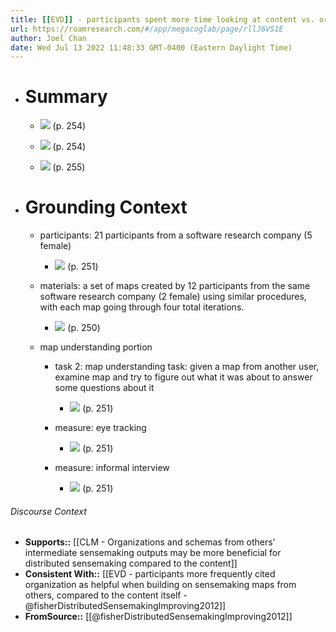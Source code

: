 ```yaml
---
title: [[EVD]] - participants spent more time looking at content vs. organization in maps created by one other person, but equally at content and organization for maps that were iterated on by multiple people - [[@fisherDistributedSensemakingImproving2012]]
url: https://roamresearch.com/#/app/megacoglab/page/rllJ6VS1E
author: Joel Chan
date: Wed Jul 13 2022 11:48:33 GMT-0400 (Eastern Daylight Time)
---
```


- # Summary

    - ![](https://firebasestorage.googleapis.com/v0/b/firescript-577a2.appspot.com/o/imgs%2Fapp%2Fmegacoglab%2Fhu469XLxc3.png?alt=media&token=71166174-be25-47cc-a44f-fda9e7dedec1) (p. 254)

    - ![](https://firebasestorage.googleapis.com/v0/b/firescript-577a2.appspot.com/o/imgs%2Fapp%2Fmegacoglab%2F0ZB99NiWxd.png?alt=media&token=935d27e8-c9ad-46c6-8a63-25feb232da6d) (p. 254)

    - ![](https://firebasestorage.googleapis.com/v0/b/firescript-577a2.appspot.com/o/imgs%2Fapp%2Fmegacoglab%2FqGODRUwZqc.png?alt=media&token=9c1f8a2c-2c19-4b94-b3bf-44b0a6219ab0) (p. 255)
- # Grounding Context

    - participants: 21 participants from a software research company (5 female)

        - ![](https://firebasestorage.googleapis.com/v0/b/firescript-577a2.appspot.com/o/imgs%2Fapp%2Fmegacoglab%2FzRk2oaoP8y.png?alt=media&token=d91156d6-ea7b-4352-85eb-44d81fcbace1) (p. 251)

    - materials: a set of maps created by 12 participants from the same software research company (2 female) using similar procedures, with each map going through four total iterations.

        - ![](https://firebasestorage.googleapis.com/v0/b/firescript-577a2.appspot.com/o/imgs%2Fapp%2Fmegacoglab%2FVmrHG4NdYn.png?alt=media&token=eb968238-4578-4e79-8122-7c3e02a446b2) (p. 250)

    - map understanding portion

        - task 2: map understanding task: given a map from another user, examine map and try to figure out what it was about to answer some questions about it

            - ![](https://firebasestorage.googleapis.com/v0/b/firescript-577a2.appspot.com/o/imgs%2Fapp%2Fmegacoglab%2FQJgus1ZGmA.png?alt=media&token=a3feb2a0-d155-41a8-b14e-35941cc4cf25) (p. 251)

        - measure: eye tracking

            - ![](https://firebasestorage.googleapis.com/v0/b/firescript-577a2.appspot.com/o/imgs%2Fapp%2Fmegacoglab%2FeCyp6OXGEw.png?alt=media&token=7ade7499-8751-4abe-8c11-3d161915dca3) (p. 251)

        - measure: informal interview

            - ![](https://firebasestorage.googleapis.com/v0/b/firescript-577a2.appspot.com/o/imgs%2Fapp%2Fmegacoglab%2FeKy5kUPZX9.png?alt=media&token=95adb581-a70a-48a0-aa75-8e4197a759ca) (p. 251)

###### Discourse Context

- **Supports::** [[CLM - Organizations and schemas from others' intermediate sensemaking outputs may be more beneficial for distributed sensemaking compared to the content]]
- **Consistent With::** [[EVD - participants more frequently cited organization as helpful when building on sensemaking maps from others, compared to the content itself - @fisherDistributedSensemakingImproving2012]]
- **FromSource::** [[@fisherDistributedSensemakingImproving2012]]
